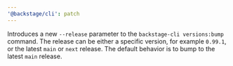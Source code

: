 ```yaml
---
'@backstage/cli': patch
---
```


Introduces a new `--release` parameter to the `backstage-cli versions:bump` command.
The release can be either a specific version, for example `0.99.1`, or the latest `main` or `next` release.
The default behavior is to bump to the latest `main` release.
